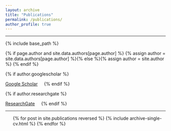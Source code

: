 ```yaml
---
layout: archive
title: "Publications"
permalink: /publications/
author_profile: true
---
```


---

{% include base_path %}

{% if page.author and site.data.authors[page.author] %}
  {% assign author = site.data.authors[page.author] %}{% else %}{% assign author = site.author %}
{% endif %}

{% if author.googlescholar %}
  <div style="float: left; margin-right: 20px">
    <a href="{{ author.googlescholar }}" target="_blank"><i class="fas fa-graduation-cap"></i> Google Scholar</a>
  </div>
{% endif %}

{% if author.researchgate %}
  <div style="float: left; margin-right: 20px">
    <a href="{{ author.researchgate }}" target="_blank"><i class="fab fa-researchgate" aria-hidden="true"></i> ResearchGate</a>
  </div>
{% endif %}

<!-- {% if author.pubmed %}
  <div style="float: left; margin-right: 20px">
    <a href="{{ author.pubmed }}" target="_blank"><i class="ai ai-pubmed-square ai-fw"></i> PubMed</a>
  </div>
{% endif %}
{% if author.orcid %}
  <div style="float: left; margin-right: 20px">
    <a href="{{ author.orcid }}" target="_blank"><i class="ai ai-orcid-square ai-fw"></i> ORCID</a>
  </div>
{% endif %}

{% if author.impactstory %}
  <div style="float: left; margin-right: 20px">
    <a href="{{ author.impactstory }}" target="_blank"><i class="ai ai-impactstory ai-fw"></i> Impactstory</a>
  </div>
{% endif %}  -->

<br>

---

<!-- {% if author.googlescholar %}
  You can also find my articles on <u><a href="{{author.googlescholar}}">my Google Scholar profile</a>.</u>
{% endif %} -->

<!-- {% for post in site.publications reversed %}
  {% include archive-single.html %}
{% endfor %}
 -->

<ul>{% for post in site.publications reversed %}
  {% include archive-single-cv.html %}
{% endfor %}</ul>
